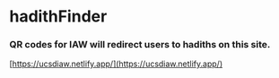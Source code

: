 # hadithFinder

### QR codes for IAW will redirect users to hadiths on this site.

[https://ucsdiaw.netlify.app/](https://ucsdiaw.netlify.app/)
